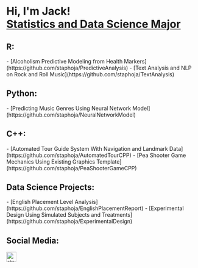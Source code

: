 <h1>Hi, I'm Jack! <br/><a href="www.linkedin.com/in/jack-stapholz-586559303">Statistics and Data Science Major</a>

<h2>R:</h2>
  - [Alcoholism Predictive Modeling from Health Markers](https://github.com/staphoja/PredictiveAnalysis)
  - [Text Analysis and NLP on Rock and Roll Music](https://github.com/staphoja/TextAnalysis)
<h2>Python:</h2>
  - [Predicting Music Genres Using Neural Network Model](https://github.com/staphoja/NeuralNetworkModel)
<h2>C++:</h2>
  - [Automated Tour Guide System With Navigation and Landmark Data](https://github.com/staphoja/AutomatedTourCPP)
  - [Pea Shooter Game Mechanics Using Existing Graphics Template](https://github.com/staphoja/PeaShooterGameCPP)
<h2>Data Science Projects:</h2>
  - [English Placement Level Analysis](https://github.com/staphoja/EnglishPlacementReport)
  - [Experimental Design Using Simulated Subjects and Treatments](https://github.com/staphoja/ExperimentalDesign)

<h2> Social Media:</h2>

[<img align="left" alt="staphoja | LinkedIn" width="26px" src="https://cdn.jsdelivr.net/npm/simple-icons@v3/icons/linkedin.svg" />][linkedin]

[linkedin]: www.linkedin.com/in/jack-stapholz-586559303/
